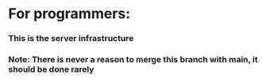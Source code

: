 # For programmers:
### This is the server infrastructure
### **Note: There is never a reason to merge this branch with main, it should be done rarely**
